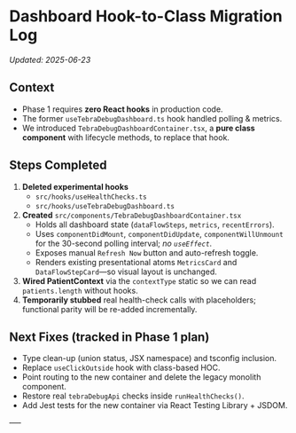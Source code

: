 # Dashboard Hook-to-Class Migration Log

_Updated: 2025-06-23_

## Context
* Phase 1 requires **zero React hooks** in production code.
* The former `useTebraDebugDashboard.ts` hook handled polling & metrics.
* We introduced `TebraDebugDashboardContainer.tsx`, a **pure class component** with lifecycle methods, to replace that hook.

## Steps Completed
1. **Deleted experimental hooks**
   * `src/hooks/useHealthChecks.ts`
   * `src/hooks/useTebraDebugDashboard.ts`
2. **Created** `src/components/TebraDebugDashboardContainer.tsx`
   * Holds all dashboard state (`dataFlowSteps`, `metrics`, `recentErrors`).
   * Uses `componentDidMount`, `componentDidUpdate`, `componentWillUnmount` for the 30-second polling interval; _no `useEffect`_.
   * Exposes manual `Refresh Now` button and auto-refresh toggle.
   * Renders existing presentational atoms `MetricsCard` and `DataFlowStepCard`—so visual layout is unchanged.
3. **Wired PatientContext** via the `contextType` static so we can read `patients.length` without hooks.
4. **Temporarily stubbed** real health-check calls with placeholders; functional parity will be re-added incrementally.

## Next Fixes (tracked in Phase 1 plan)
* Type clean-up (union status, JSX namespace) and tsconfig inclusion.
* Replace `useClickOutside` hook with class-based HOC.
* Point routing to the new container and delete the legacy monolith component.
* Restore real `tebraDebugApi` checks inside `runHealthChecks()`.
* Add Jest tests for the new container via React Testing Library + JSDOM.

––– 